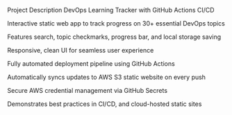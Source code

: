 Project Description
DevOps Learning Tracker with GitHub Actions CI/CD

Interactive static web app to track progress on 30+ essential DevOps topics

Features search, topic checkmarks, progress bar, and local storage saving

Responsive, clean UI for seamless user experience

Fully automated deployment pipeline using GitHub Actions

Automatically syncs updates to AWS S3 static website on every push

Secure AWS credential management via GitHub Secrets

Demonstrates best practices in CI/CD, and cloud-hosted static sites
